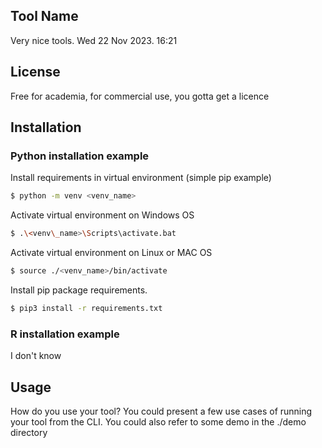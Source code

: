 ## Tool Name 
Very nice tools. Wed 22 Nov 2023. 16:21

## License
Free for academia, for commercial use, you gotta get a licence

## Installation

### Python installation example
Install requirements in virtual environment (simple pip example)
```bash
$ python -m venv <venv_name>
```
Activate virtual environment on Windows OS 
```bash
$ .\<venv\_name>\Scripts\activate.bat
```
Activate virtual environment on Linux or MAC OS
```bash
$ source ./<venv_name>/bin/activate
```
Install pip package requirements.
```bash
$ pip3 install -r requirements.txt
```

### R installation example
I don't know

## Usage 
How do you use your tool? You could present a few use cases of running your tool from the CLI.
You could also refer to some demo in the ./demo directory





